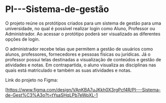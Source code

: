 # PI---Sistema-de-gestão
O projeto reúne os protótipos criados para um sistema de gestão para uma universidade, no qual é possível realizar login como Aluno, Professor ou Administrador.
Ao acessar o protótipo poderá ser visualizado as diferentes opções de login.

O administrador recebe telas que permitem a gestão de usuários como alunos, professores, fornecedores e pessoas físicas ou jurídicas.
Já o professor possui telas destinadas a visualização de conteúdos e gestão de atividades e notas.
Em contrapartida, o aluno visualiza as disciplinas nas quais está matriculado e também as suas atividades e notas.

Link do projeto no Figma:

[https://www.figma.com/design/VAnKBA7uJKkh0X3rgPcf4R/PI---Sistema-de-Gest%C3%A3o?t=tYsaSHqLPb7eWpXL-1
